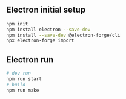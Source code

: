 ## Electron initial setup
```bash
npm init
npm install electron --save-dev
npm install --save-dev @electron-forge/cli
npx electron-forge import
```
## Electron run
```bash
# dev run
npm run start
# build
npm run make
```
